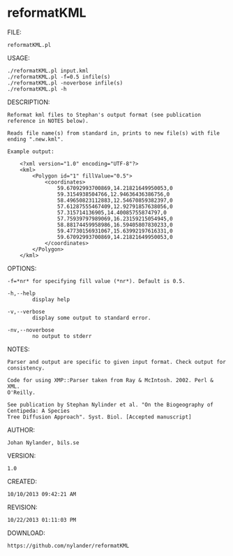 reformatKML
===========

FILE:

    reformatKML.pl

USAGE:

    ./reformatKML.pl input.kml
    ./reformatKML.pl -f=0.5 infile(s)
    ./reformatKML.pl -noverbose infile(s)
    ./reformatKML.pl -h

DESCRIPTION:

    Reformat kml files to Stephan's output format (see publication reference in NOTES below).
    
    Reads file name(s) from standard in, prints to new file(s) with file ending ".new.kml".

    Example output:

        <?xml version="1.0" encoding="UTF-8"?>
        <kml>
            <Polygon id="1" fillValue="0.5">
                <coordinates>
                    59.67092993700869,14.21821649950053,0
                    59.3154938504766,12.94636436386756,0
                    58.49650823112883,12.54670859382397,0
                    57.61287555467409,12.92791857638056,0
                    57.315714136905,14.40085755874797,0
                    57.75939797989069,16.23159215054945,0
                    58.88174459958986,16.59405807830233,0
                    59.47730156931067,15.63992197616331,0
                    59.67092993700869,14.21821649950053,0
                </coordinates>
            </Polygon>
        </kml>

OPTIONS:

    -f=*nr* for specifying fill value (*nr*). Default is 0.5.

    -h,--help
            display help

    -v,--verbose
            display some output to standard error.

    -nv,--noverbose
            no output to stderr

NOTES:

    Parser and output are specific to given input format. Check output for
    consistency.

    Code for using XMP::Parser taken from Ray & McIntosh. 2002. Perl & XML.
    O'Reilly.
    
    See publication by Stephan Nylinder et al. "On the Biogeography of Centipeda: A Species
    Tree Diffusion Approach". Syst. Biol. [Accepted manuscript]

AUTHOR:

    Johan Nylander, bils.se

VERSION:

    1.0

CREATED:

    10/10/2013 09:42:21 AM

REVISION:

    10/22/2013 01:11:03 PM

DOWNLOAD:

    https://github.com/nylander/reformatKML



